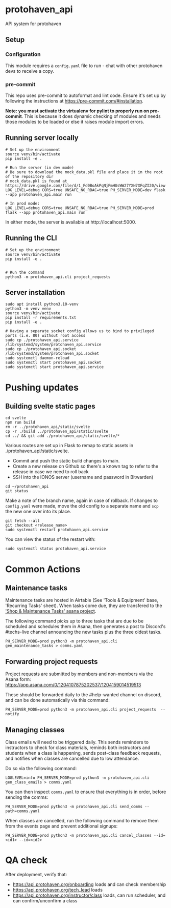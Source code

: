 # protohaven_api
API system for protohaven

## Setup

### Configuration

This module requires a `config.yaml` file to run - chat with other protohaven devs to receive a copy.

### pre-commit

This repo uses pre-commit to autoformat and lint code. Ensure it's set up by following the instructions at https://pre-commit.com/#installation.

**Note: you must activate the virtualenv for pylint to properly run on pre-commit**. This is because it does dynamic checking of modules and needs
those modules to be loaded or else it raises module import errors.

## Running server locally

```
# Set up the environment
source venv/bin/activate
pip install -e .

# Run the server (in dev mode)
# Be sure to download the mock_data.pkl file and place it in the root of the repository dir
# mock_data.pkl is found at https://drive.google.com/file/d/1_Fd0BoAkPqNjPmHUsWW27YXN7XFqZI20/view
LOG_LEVEL=debug CORS=true UNSAFE_NO_RBAC=true PH_SERVER_MODE=dev flask --app protohaven_api.main run

# In prod mode:
LOG_LEVEL=debug CORS=true UNSAFE_NO_RBAC=true PH_SERVER_MODE=prod flask --app protohaven_api.main run
```

In either mode, the server is available at http://localhost:5000.

## Running the CLI

```
# Set up the environment
source venv/bin/activate
pip install -e .


# Run the command
python3 -m protohaven_api.cli project_requests
```

## Server installation

```
sudo apt install python3.10-venv
python3 -m venv venv
source venv/bin/activate
pip install -r requirements.txt
pip install -e .

# Having a separate socket config allows us to bind to privileged ports (i.e. 80) without root access
sudo cp ./protohaven_api.service /lib/systemd/system/protohaven_api.service
sudo cp ./protohaven_api.socket /lib/systemd/system/protohaven_api.socket
sudo systemctl daemon-reload
sudo systemctl start protohaven_api.socket
sudo systemctl start protohaven_api.service
```

# Pushing updates

## Building svelte static pages

```
cd svelte
npm run build
rm -r ../protohaven_api/static/svelte
cp -r ./build ../protohaven_api/static/svelte
cd ../ && git add ./protohaven_api/static/svelte/*
```

Various routes are set up in Flask to remap to static assets in ./protohaven_api/static/svelte.

* Commit and push the static build changes to main.
* Create a new release on Github so there's a known tag to refer to the release in case we need to roll back
* SSH into the IONOS server (username and password in Bitwarden)

```
cd ~/protohaven_api
git status
```

Make a note of the branch name, again in case of rollback. If changes to `config.yaml` were made, move the old config to a separate name and `scp` the new one over into its place.

```
git fetch --all
git checkout <release_name>
sudo systemctl restart protohaven_api.service
```

You can view the status of the restart with:

```
sudo systemctl status protohaven_api.service
```

# Common Actions

## Maintenance tasks

Maintenance tasks are hosted in Airtable (See 'Tools & Equipment' base, 'Recurring Tasks' sheet). When tasks come due, they are transfered
to the ['Shop & Maintenance Tasks' asana project](https://app.asana.com/0/1202469740885594/1204138662113052).

The following command picks up to three tasks that are due to be scheduled and schedules them in Asana, then generates a post to Discord's #techs-live
channel announcing the new tasks plus the three oldest tasks.

```
PH_SERVER_MODE=prod python3 -m protohaven_api.cli gen_maintenance_tasks > comms.yaml
```

## Forwarding project requests

Project requests are submitted by members and non-members via the Asana form: https://app.asana.com/0/1204107875202537/1204159014519513

These should be forwarded daily to the #help-wanted channel on discord, and can be done automatically via this command:

```
PH_SERVER_MODE=prod python3 -m protohaven_api.cli project_requests  --notify
```

## Managing classes

Class emails will need to be triggered daily. This sends reminders to instructors to check for class materials, reminds both instructors and students when a class is happening, sends post-class feedback requests, and notifies when classes are cancelled due to low attendance.

Do so via the following command:

```
LOGLEVEL=info PH_SERVER_MODE=prod python3 -m protohaven_api.cli gen_class_emails > comms.yaml
```

You can then inspect `comms.yaml` to ensure that everything is in order, before sending the comms:

```
PH_SERVER_MODE=prod python3 -m protohaven_api.cli send_comms --path=comms.yaml
```

When classes are cancelled, run the following command to remove them from the events page and prevent additional signups:

```
PH_SERVER_MODE=prod python3 -m protohaven_api.cli cancel_classes --id=<id1> --id=<id2>
```

# QA check

After deployment, verify that:

* https://api.protohaven.org/onboarding loads and can check membership
* https://api.protohaven.org/tech_lead loads
* https://api.protohaven.org/instructor/class loads, can run scheduler, and can confirm/unconfirm a class
